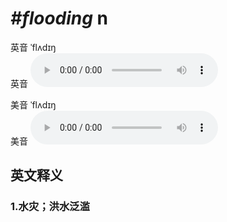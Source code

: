 # ***\#flooding*** n
英音 ˈflʌdɪŋ  
英音
<audio src="./media/flooding1_AAC.aac" controls="controls"></audio>

美音 ˈflʌdɪŋ  
美音
<audio src="./media/flooding2_AAC.aac" controls="controls"></audio>



  

英文释义
---
### 1.**水灾；洪水泛滥**  


